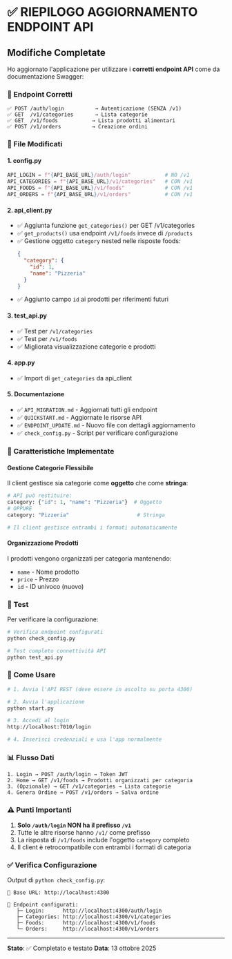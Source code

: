 # ✅ RIEPILOGO AGGIORNAMENTO ENDPOINT API

## Modifiche Completate

Ho aggiornato l'applicazione per utilizzare i **corretti endpoint API** come da documentazione Swagger:

### 🔄 Endpoint Corretti

```
✅ POST /auth/login          → Autenticazione (SENZA /v1)
✅ GET  /v1/categories       → Lista categorie
✅ GET  /v1/foods           → Lista prodotti alimentari
✅ POST /v1/orders          → Creazione ordini
```

### 📁 File Modificati

#### 1. **config.py**
```python
API_LOGIN = f"{API_BASE_URL}/auth/login"           # NO /v1
API_CATEGORIES = f"{API_BASE_URL}/v1/categories"   # CON /v1
API_FOODS = f"{API_BASE_URL}/v1/foods"             # CON /v1
API_ORDERS = f"{API_BASE_URL}/v1/orders"           # CON /v1
```

#### 2. **api_client.py**
- ✅ Aggiunta funzione `get_categories()` per GET /v1/categories
- ✅ `get_products()` usa endpoint `/v1/foods` invece di `/products`
- ✅ Gestione oggetto `category` nested nelle risposte foods:
  ```json
  {
    "category": {
      "id": 1,
      "name": "Pizzeria"
    }
  }
  ```
- ✅ Aggiunto campo `id` ai prodotti per riferimenti futuri

#### 3. **test_api.py**
- ✅ Test per `/v1/categories`
- ✅ Test per `/v1/foods` 
- ✅ Migliorata visualizzazione categorie e prodotti

#### 4. **app.py**
- ✅ Import di `get_categories` da api_client

#### 5. **Documentazione**
- ✅ `API_MIGRATION.md` - Aggiornati tutti gli endpoint
- ✅ `QUICKSTART.md` - Aggiornate le risorse API
- ✅ `ENDPOINT_UPDATE.md` - Nuovo file con dettagli aggiornamento
- ✅ `check_config.py` - Script per verificare configurazione

### 🎯 Caratteristiche Implementate

#### Gestione Categorie Flessibile
Il client gestisce sia categorie come **oggetto** che come **stringa**:
```python
# API può restituire:
category: {"id": 1, "name": "Pizzeria"}  # Oggetto
# OPPURE
category: "Pizzeria"                      # Stringa

# Il client gestisce entrambi i formati automaticamente
```

#### Organizzazione Prodotti
I prodotti vengono organizzati per categoria mantenendo:
- `name` - Nome prodotto
- `price` - Prezzo
- `id` - ID univoco (nuovo)

### 🧪 Test

Per verificare la configurazione:
```bash
# Verifica endpoint configurati
python check_config.py

# Test completo connettività API
python test_api.py
```

### 🚀 Come Usare

```bash
# 1. Avvia l'API REST (deve essere in ascolto su porta 4300)

# 2. Avvia l'applicazione
python start.py

# 3. Accedi al login
http://localhost:7010/login

# 4. Inserisci credenziali e usa l'app normalmente
```

### 📊 Flusso Dati

```
1. Login → POST /auth/login → Token JWT
2. Home → GET /v1/foods → Prodotti organizzati per categoria
3. (Opzionale) → GET /v1/categories → Lista categorie
4. Genera Ordine → POST /v1/orders → Salva ordine
```

### ⚠️ Punti Importanti

1. **Solo `/auth/login` NON ha il prefisso `/v1`**
2. Tutte le altre risorse hanno `/v1/` come prefisso
3. La risposta di `/v1/foods` include l'oggetto `category` completo
4. Il client è retrocompatibile con entrambi i formati di categoria

### ✅ Verifica Configurazione

Output di `python check_config.py`:
```
📡 Base URL: http://localhost:4300

📌 Endpoint configurati:
   ├─ Login:      http://localhost:4300/auth/login
   ├─ Categories: http://localhost:4300/v1/categories
   ├─ Foods:      http://localhost:4300/v1/foods
   └─ Orders:     http://localhost:4300/v1/orders
```

---

**Stato**: ✅ Completato e testato
**Data**: 13 ottobre 2025
